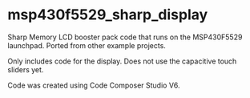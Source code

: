 msp430f5529_sharp_display
=========================

Sharp Memory LCD booster pack code that runs on the MSP430F5529 launchpad. Ported from other example projects.

Only includes code for the display. Does not use the capacitive touch sliders yet.

Code was created using Code Composer Studio V6.
